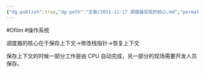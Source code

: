 ```yaml
---
{"dg-publish":true,"dg-path":"文章/2021-11-17 调度器实现的核心.md","permalink":"/文章/2021-11-17 调度器实现的核心/","dgEnableSearch":true}
---
```


#Ofilm #操作系统

调度器的核心在于保存上下文->修改栈指针->恢复上下文

保存上下文的时候一部分工作是由 CPU 自动完成，另一部分的现场需要开发人员保存。